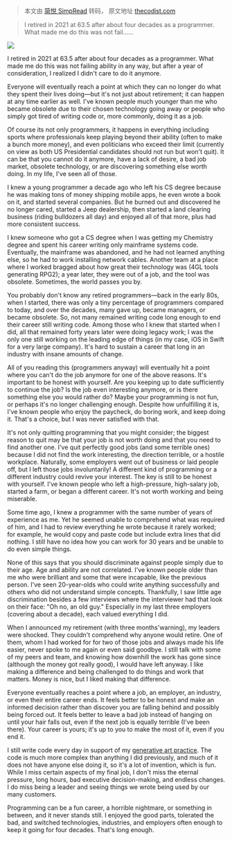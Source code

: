> 本文由 [简悦 SimpRead](http://ksria.com/simpread/) 转码， 原文地址 [thecodist.com](https://thecodist.com/how-to-know-when-its-time-to-go/)

> I retired in 2021 at 63.5 after about four decades as a programmer. What made me do this was not fail......

![](https://thecodist.com/content/images/size/w2000/2024/07/timetogo-1.jpg)

I retired in 2021 at 63.5 after about four decades as a programmer. What made me do this was not failing ability in any way, but after a year of consideration, I realized I didn't care to do it anymore.

Everyone will eventually reach a point at which they can no longer do what they spent their lives doing—but it's not just about retirement; it can happen at any time earlier as well. I've known people much younger than me who became obsolete due to their chosen technology going away or people who simply got tired of writing code or, more commonly, doing it as a job.

Of course its not only programmers, it happens in everything including sports where professionals keep playing beyond their ability (often to make a bunch more money), and even politicians who exceed their limit (currently on view as both US Presidential candidates should not run but won't quit). It can be that you cannot do it anymore, have a lack of desire, a bad job market, obsolete technology, or are discovering something else worth doing. In my life, I've seen all of those.

I knew a young programmer a decade ago who left his CS degree because he was making tons of money shipping mobile apps, he even wrote a book on it, and started several companies. But he burned out and discovered he no longer cared, started a Jeep dealership, then started a land clearing business (riding bulldozers all day) and enjoyed all of that more, plus had more consistent success.

I knew someone who got a CS degree when I was getting my Chemistry degree and spent his career writing only mainframe systems code. Eventually, the mainframe was abandoned, and he had not learned anything else, so he had to work installing network cables. Another team at a place where I worked bragged about how great their technology was (4GL tools generating RPG2); a year later, they were out of a job, and the tool was obsolete. Sometimes, the world passes you by.

You probably don't know any retired programmers—back in the early 80s, when I started, there was only a tiny percentage of programmers compared to today, and over the decades, many gave up, became managers, or became obsolete. So, not many remained writing code long enough to end their career still writing code. Among those who I knew that started when I did, all that remained forty years later were doing legacy work; I was the only one still working on the leading edge of things (in my case, iOS in Swift for a very large company). It's hard to sustain a career that long in an industry with insane amounts of change.

All of you reading this (programmers anyway) will eventually hit a point where you can't do the job anymore for one of the above reasons. It's important to be honest with yourself. Are you keeping up to date sufficiently to continue the job? Is the job even interesting anymore, or is there something else you would rather do? Maybe your programming is not fun, or perhaps it's no longer challenging enough. Despite how unfulfilling it is, I've known people who enjoy the paycheck, do boring work, and keep doing it. That's a choice, but I was never satisfied with that.

It's not only quitting programming that you might consider; the biggest reason to quit may be that your job is not worth doing and that you need to find another one. I've quit perfectly good jobs (and some terrible ones) because I did not find the work interesting, the direction terrible, or a hostile workplace. Naturally, some employers went out of business or laid people off, but I left those jobs involuntarily! A different kind of programming or a different industry could revive your interest. The key is still to be honest with yourself. I've known people who left a high-pressure, high-salary job, started a farm, or began a different career. It's not worth working and being miserable.

Some time ago, I knew a programmer with the same number of years of experience as me. Yet he seemed unable to comprehend what was required of him, and I had to review everything he wrote because it rarely worked; for example, he would copy and paste code but include extra lines that did nothing. I still have no idea how you can work for 30 years and be unable to do even simple things.

None of this says that you should discriminate against people simply due to their age. Age and ability are not correlated. I've known people older than me who were brilliant and some that were incapable, like the previous person. I've seen 20-year-olds who could write anything successfully and others who did not understand simple concepts. Thankfully, I saw little age discrimination besides a few interviews where the interviewer had that look on their face: "Oh no, an old guy." Especially in my last three employers (covering about a decade), each valued everything I did.

When I announced my retirement (with three months'warning), my leaders were shocked. They couldn't comprehend why anyone would retire. One of them, whom I had worked for for two of those jobs and always made his life easier, never spoke to me again or even said goodbye. I still talk with some of my peers and team, and knowing how downhill the work has gone since (although the money got really good), I would have left anyway. I like making a difference and being challenged to do things and work that matters. Money is nice, but I liked making that difference.

Everyone eventually reaches a point where a job, an employer, an industry, or even their entire career ends. It feels better to be honest and make an informed decision rather than discover you are falling behind and possibly being forced out. It feels better to leave a bad job instead of hanging on until your hair falls out, even if the next job is equally terrible (I've been there). Your career is yours; it's up to you to make the most of it, even if you end it.

I still write code every day in support of my [generative art practice](https://digcon.art/?ref=thecodist.com). The code is much more complex than anything I did previously, and much of it does not have anyone else doing it, so it's a lot of invention, which is fun. While I miss certain aspects of my final job, I don't miss the eternal pressure, long hours, bad executive decision-making, and endless changes. I do miss being a leader and seeing things we wrote being used by our many customers.

Programming can be a fun career, a horrible nightmare, or something in between, and it never stands still. I enjoyed the good parts, tolerated the bad, and switched technologies, industries, and employers often enough to keep it going for four decades. That's long enough.
